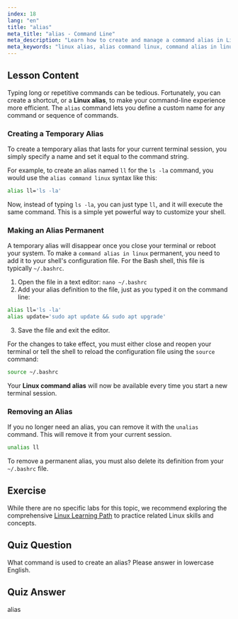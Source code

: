 ```yaml
---
index: 18
lang: "en"
title: "alias"
meta_title: "alias - Command Line"
meta_description: "Learn how to create and manage a command alias in Linux to streamline your workflow. This guide covers creating temporary and permanent aliases using the alias command and the .bashrc file."
meta_keywords: "linux alias, alias command linux, command alias in linux, linux command alias, bash alias, unalias command, .bashrc, command line, Linux tutorial"
---
```


## Lesson Content

Typing long or repetitive commands can be tedious. Fortunately, you can create a shortcut, or a **Linux alias**, to make your command-line experience more efficient. The `alias` command lets you define a custom name for any command or sequence of commands.

### Creating a Temporary Alias

To create a temporary alias that lasts for your current terminal session, you simply specify a name and set it equal to the command string.

For example, to create an alias named `ll` for the `ls -la` command, you would use the `alias command linux` syntax like this:

```bash
alias ll='ls -la'
```

Now, instead of typing `ls -la`, you can just type `ll`, and it will execute the same command. This is a simple yet powerful way to customize your shell.

### Making an Alias Permanent

A temporary alias will disappear once you close your terminal or reboot your system. To make a `command alias in linux` permanent, you need to add it to your shell's configuration file. For the Bash shell, this file is typically `~/.bashrc`.

1.  Open the file in a text editor: `nano ~/.bashrc`
2.  Add your alias definition to the file, just as you typed it on the command line:

```bash
alias ll='ls -la'
alias update='sudo apt update && sudo apt upgrade'
```

3.  Save the file and exit the editor.

For the changes to take effect, you must either close and reopen your terminal or tell the shell to reload the configuration file using the `source` command:

```bash
source ~/.bashrc
```

Your **Linux command alias** will now be available every time you start a new terminal session.

### Removing an Alias

If you no longer need an alias, you can remove it with the `unalias` command. This will remove it from your current session.

```bash
unalias ll
```

To remove a permanent alias, you must also delete its definition from your `~/.bashrc` file.

## Exercise

While there are no specific labs for this topic, we recommend exploring the comprehensive [Linux Learning Path](https://labex.io/learn/linux) to practice related Linux skills and concepts.

## Quiz Question

What command is used to create an alias? Please answer in lowercase English.

## Quiz Answer

alias
